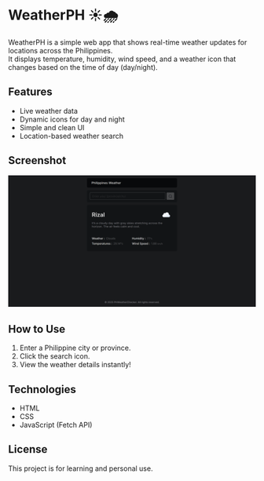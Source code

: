 # WeatherPH ☀️🌧️

WeatherPH is a simple web app that shows real-time weather updates for locations across the Philippines.  
It displays temperature, humidity, wind speed, and a weather icon that changes based on the time of day (day/night).

## Features
- Live weather data
- Dynamic icons for day and night
- Simple and clean UI
- Location-based weather search

## Screenshot

![WeatherPH Screenshot](./Images/WeatherPH.png)


## How to Use
1. Enter a Philippine city or province.
2. Click the search icon.
3. View the weather details instantly!

## Technologies
- HTML
- CSS
- JavaScript (Fetch API)

## License
This project is for learning and personal use.
